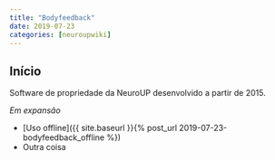 ```yaml
---
title: "Bodyfeedback"
date: 2019-07-23
categories: [neuroupwiki]
---
```


Início
--- 

Software de propriedade da NeuroUP desenvolvido a partir de 2015.

*Em expansão*

-  [Uso offline]({{ site.baseurl }}{% post_url 2019-07-23-bodyfeedback_offline %})
- Outra coisa
